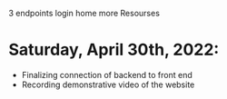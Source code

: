 3 endpoints
login
home
more Resourses


# Saturday, April 30th, 2022:

- Finalizing connection of backend to front end
- Recording demonstrative video of the website

